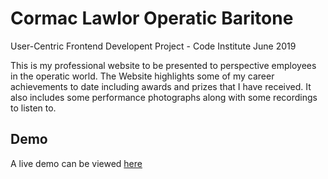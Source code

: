 # Cormac Lawlor Operatic Baritone

User-Centric Frontend Developent Project - Code Institute June 2019

This is my professional website to be presented to perspective employees in the operatic world. The Website highlights some of my career achievements to date including awards and prizes that I have received. It also includes some performance photographs along with some recordings to listen to.

## Demo

A live demo can be viewed [here](https://armedcor.github.io/frontend-round2/)